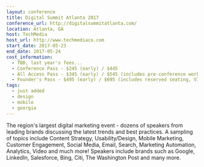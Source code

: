 ```yaml
---
layout: conference
title: Digital Summit Atlanta 2017
conference_url: http://digitalsummitatlanta.com/
location: Atlanta, GA
host: TechMedia
host_url: http://www.techmediaco.com
start_date: 2017-05-23
end_date: 2017-05-24
cost_information:
  - TBD, last year's fees...
  - Conference Pass - $245 (early) / $445
  - All Access Pass - $345 (early) / $545 (includes pre-conference workshops and lunch)
  - Founder's Pass - $495 (early) / $695 (includes reserved seating, VIP lounge access, and keynote meet & greet)
tags:
  - just added
  - design
  - mobile
  - georgia
---
```


The region's largest digital marketing event - dozens of speakers from leading brands discussing the latest trends and best practices. A sampling of topics include Content Strategy, Usability/Design, Mobile Marketing, Customer Engagement, Social Media, Email, Search, Marketing Automation, Analytics, Video and much more! Speakers include brands such as Google, LinkedIn, Salesforce, Bing, Citi, The Washington Post and many more.
